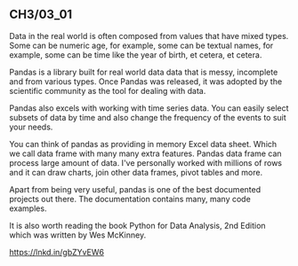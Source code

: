## CH3/03_01

Data in the real world is often composed from values that have mixed types. Some can be numeric age, for example, some can be textual names, for example, some can be time like the year of birth, et cetera, et cetera. 

Pandas is a library built for real world data data that is messy, incomplete and from various types. Once Pandas was released, it was adopted by the scientific community as the tool for dealing with data. 

Pandas also excels with working with time series data. You can easily select subsets of data by time and also change the frequency of the events to suit your needs. 

You can think of pandas as providing in memory Excel data sheet. Which we call data frame with many many extra features. Pandas data frame can process large amount of data. I've personally worked with millions of rows and it can draw charts, join other data frames, pivot tables and more. 

Apart from being very useful, pandas is one of the best documented projects out there. The documentation contains many, many code examples. 

It is also worth reading the book Python for Data Analysis, 2nd Edition which was written by Wes McKinney.

https://lnkd.in/gbZYvEW6
